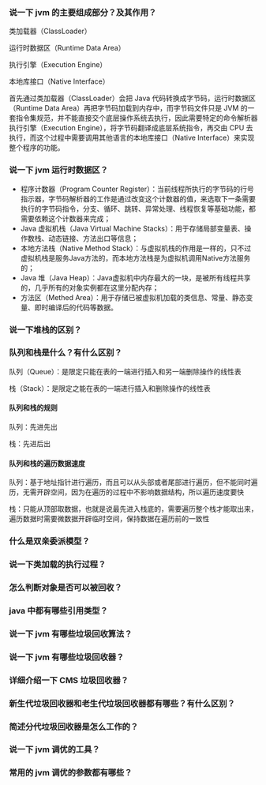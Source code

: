 ### 说一下 jvm 的主要组成部分？及其作用？
类加载器（ClassLoader）

运行时数据区（Runtime Data Area）

执行引擎（Execution Engine）

本地库接口（Native Interface）

首先通过类加载器（ClassLoader）会把 Java 代码转换成字节码，运行时数据区（Runtime Data Area）再把字节码加载到内存中，而字节码文件只是 JVM 的一套指令集规范，并不能直接交个底层操作系统去执行，因此需要特定的命令解析器执行引擎（Execution Engine），将字节码翻译成底层系统指令，再交由 CPU 去执行，而这个过程中需要调用其他语言的本地库接口（Native Interface）来实现整个程序的功能。
### 说一下 jvm 运行时数据区？
- 程序计数器（Program Counter Register）：当前线程所执行的字节码的行号指示器，字节码解析器的工作是通过改变这个计数器的值，来选取下一条需要执行的字节码指令，分支、循环、跳转、异常处理、线程恢复等基础功能，都需要依赖这个计数器来完成；
- Java 虚拟机栈（Java Virtual Machine Stacks）：用于存储局部变量表、操作数栈、动态链接、方法出口等信息；
- 本地方法栈（Native Method Stack）：与虚拟机栈的作用是一样的，只不过虚拟机栈是服务Java方法的，而本地方法栈是为虚拟机调用Native方法服务的；
- Java 堆（Java Heap）：Java虚拟机中内存最大的一块，是被所有线程共享的，几乎所有的对象实例都在这里分配内存；
- 方法区（Methed Area）：用于存储已被虚拟机加载的类信息、常量、静态变量、即时编译后的代码等数据。
### 说一下堆栈的区别？

### 队列和栈是什么？有什么区别？
队列（Queue）：是限定只能在表的一端进行插入和另一端删除操作的线性表

栈（Stack）：是限定之能在表的一端进行插入和删除操作的线性表

#### 队列和栈的规则

队列：先进先出

栈：先进后出

#### 队列和栈的遍历数据速度

队列：基于地址指针进行遍历，而且可以从头部或者尾部进行遍历，但不能同时遍历，无需开辟空间，因为在遍历的过程中不影响数据结构，所以遍历速度要快

栈：只能从顶部取数据，也就是说最先进入栈底的，需要遍历整个栈才能取出来，遍历数据时需要微数据开辟临时空间，保持数据在遍历前的一致性

### 什么是双亲委派模型？

### 说一下类加载的执行过程？

### 怎么判断对象是否可以被回收？

### java 中都有哪些引用类型？

### 说一下 jvm 有哪些垃圾回收算法？

### 说一下 jvm 有哪些垃圾回收器？

### 详细介绍一下 CMS 垃圾回收器？

### 新生代垃圾回收器和老生代垃圾回收器都有哪些？有什么区别？

### 简述分代垃圾回收器是怎么工作的？

### 说一下 jvm 调优的工具？

### 常用的 jvm 调优的参数都有哪些？